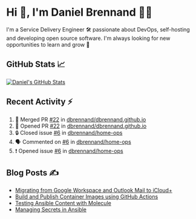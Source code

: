 # Hi 👋, I'm Daniel Brennand 👨‍💻

I'm a Service Delivery Engineer 🛠 passionate about DevOps, self-hosting and developing open source software. I'm always looking for new opportunities to learn and grow 🌱

## GitHub Stats 📈

[![Daniel's GitHub Stats](https://github-readme-stats-dbrennand.vercel.app/api?username=dbrennand&show_icons=true&count_private=true&hide_border=true&theme=dark)](https://github.com/anuraghazra/github-readme-stats)

## Recent Activity ⚡

<!--START_SECTION:activity-->
1. 🎉 Merged PR [#22](https://github.com/dbrennand/dbrennand.github.io/pull/22) in [dbrennand/dbrennand.github.io](https://github.com/dbrennand/dbrennand.github.io)
2. 💪 Opened PR [#22](https://github.com/dbrennand/dbrennand.github.io/pull/22) in [dbrennand/dbrennand.github.io](https://github.com/dbrennand/dbrennand.github.io)
3. 🔒 Closed issue [#6](https://github.com/dbrennand/home-ops/issues/6) in [dbrennand/home-ops](https://github.com/dbrennand/home-ops)
4. 🗣 Commented on [#6](https://github.com/dbrennand/home-ops/issues/6#issuecomment-1908583104) in [dbrennand/home-ops](https://github.com/dbrennand/home-ops)
5. ❗ Opened issue [#6](https://github.com/dbrennand/home-ops/issues/6) in [dbrennand/home-ops](https://github.com/dbrennand/home-ops)
<!--END_SECTION:activity-->

## Blog Posts ✍

<!-- BLOG-POST-LIST:START -->
- [Migrating from Google Workspace and Outlook Mail to iCloud+](https://danielbrennand.com/blog/google-outlook-to-icloud+/)
- [Build and Publish Container Images using GitHub Actions](https://danielbrennand.com/blog/build-and-publish-container-image-gha/)
- [Testing Ansible Content with Molecule](https://danielbrennand.com/blog/testing-ansible-content/)
- [Managing Secrets in Ansible](https://danielbrennand.com/blog/managing-secrets-in-ansible/)
<!-- BLOG-POST-LIST:END -->
